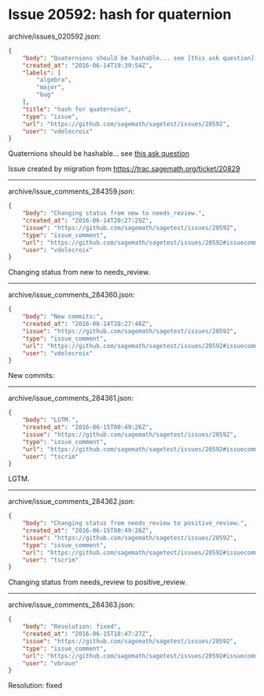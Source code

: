 # Issue 20592: hash for quaternion

archive/issues_020592.json:
```json
{
    "body": "Quaternions should be hashable... see [this ask question](http://ask.sagemath.org/question/33783/quaternions-not-hashable/)\n\nIssue created by migration from https://trac.sagemath.org/ticket/20829\n\n",
    "created_at": "2016-06-14T19:39:54Z",
    "labels": [
        "algebra",
        "major",
        "bug"
    ],
    "title": "hash for quaternion",
    "type": "issue",
    "url": "https://github.com/sagemath/sagetest/issues/20592",
    "user": "vdelecroix"
}
```
Quaternions should be hashable... see [this ask question](http://ask.sagemath.org/question/33783/quaternions-not-hashable/)

Issue created by migration from https://trac.sagemath.org/ticket/20829





---

archive/issue_comments_284359.json:
```json
{
    "body": "Changing status from new to needs_review.",
    "created_at": "2016-06-14T20:27:29Z",
    "issue": "https://github.com/sagemath/sagetest/issues/20592",
    "type": "issue_comment",
    "url": "https://github.com/sagemath/sagetest/issues/20592#issuecomment-284359",
    "user": "vdelecroix"
}
```

Changing status from new to needs_review.



---

archive/issue_comments_284360.json:
```json
{
    "body": "New commits:",
    "created_at": "2016-06-14T20:27:46Z",
    "issue": "https://github.com/sagemath/sagetest/issues/20592",
    "type": "issue_comment",
    "url": "https://github.com/sagemath/sagetest/issues/20592#issuecomment-284360",
    "user": "vdelecroix"
}
```

New commits:



---

archive/issue_comments_284361.json:
```json
{
    "body": "LGTM.",
    "created_at": "2016-06-15T00:49:26Z",
    "issue": "https://github.com/sagemath/sagetest/issues/20592",
    "type": "issue_comment",
    "url": "https://github.com/sagemath/sagetest/issues/20592#issuecomment-284361",
    "user": "tscrim"
}
```

LGTM.



---

archive/issue_comments_284362.json:
```json
{
    "body": "Changing status from needs_review to positive_review.",
    "created_at": "2016-06-15T00:49:26Z",
    "issue": "https://github.com/sagemath/sagetest/issues/20592",
    "type": "issue_comment",
    "url": "https://github.com/sagemath/sagetest/issues/20592#issuecomment-284362",
    "user": "tscrim"
}
```

Changing status from needs_review to positive_review.



---

archive/issue_comments_284363.json:
```json
{
    "body": "Resolution: fixed",
    "created_at": "2016-06-15T18:47:27Z",
    "issue": "https://github.com/sagemath/sagetest/issues/20592",
    "type": "issue_comment",
    "url": "https://github.com/sagemath/sagetest/issues/20592#issuecomment-284363",
    "user": "vbraun"
}
```

Resolution: fixed
